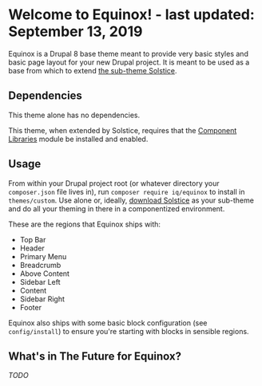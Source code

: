 # Welcome to Equinox! - last updated: September 13, 2019

Equinox is a Drupal 8 base theme meant to provide very basic styles and basic page layout for your new Drupal project. It is meant to be used as a base from which to extend [the sub-theme Solstice](https://github.com/pjudge/solstice). 


## Dependencies

This theme alone has no dependencies.

This theme, when extended by Solstice, requires that the [Component Libraries](https://www.drupal.org/project/components) module be installed and enabled.  


## Usage

From within your Drupal project root (or whatever directory your `composer.json` file lives in), run `composer require iq/equinox` to install in `themes/custom`. Use alone or, ideally, [download Solstice](https://github.com/pjudge/solstice) as your sub-theme and do all your theming in there in a componentized environment.

These are the regions that Equinox ships with:
* Top Bar 
* Header
* Primary Menu
* Breadcrumb
* Above Content
* Sidebar Left
* Content
* Sidebar Right
* Footer

Equinox also ships with some basic block configuration (see `config/install`) to ensure you're starting with blocks in sensible regions. 

## What's in The Future for Equinox?

_TODO_

